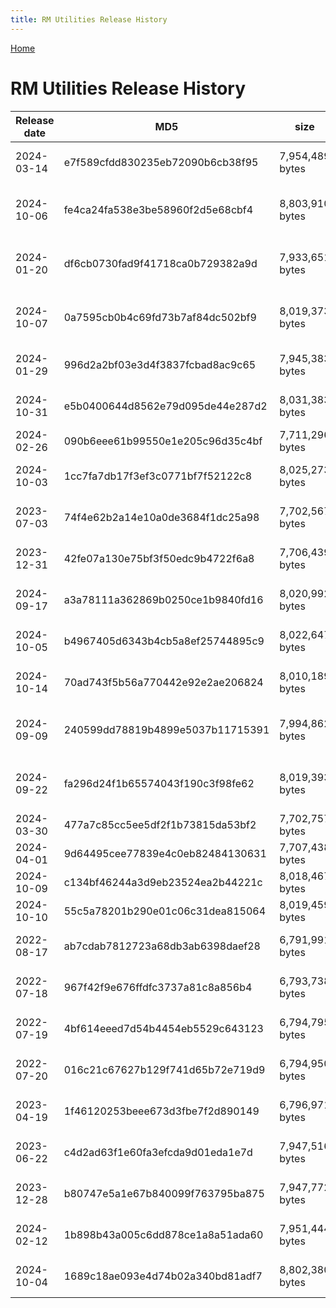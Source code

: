 ```yaml
---
title: RM Utilities Release History
---
```

[Home](https://richardotter.github.io)

# RM Utilities Release History

| Release date| MD5 | size|  file name | path |
|------------|-------------|-----------|---------|---------------|
| 2024-03-14 | e7f589cfdd830235eb72090b6cb38f95 | 7,954,489 bytes| ChangeSourceTemplate v1.0.0.zip| Releases\ChangeSourceTemplate\Release ChangeSourceTemplate v1.0.0\ChangeSourceTemplate v1.0.0.zip|
| 2024-10-06 | fe4ca24fa538e3be58960f2d5e68cbf4 | 8,803,910 bytes | ChangeSourceTemplate v1.1.0.zip | Releases\ChangeSourceTemplate\Release ChangeSourceTemplate v1.1.0 2024-10-06_152310\ChangeSourceTemplate v1.1.0.zip |
| 2024-01-20 | df6cb0730fad9f41718ca0b729382a9d | 7,933,651 bytes | ChangeSrcForCitation v1.0.0.0.zip | Releases\ChangeSrcForCitation\Release ChangeSrcForCitation v1.0.0.0\ChangeSrcForCitation v1.0.0.0.zip |
| 2024-10-07 | 0a7595cb0b4c69fd73b7af84dc502bf9 | 8,019,373 bytes | ChangeSrcForCitation v1.0.1.zip | Releases\ChangeSrcForCitation\Release ChangeSrcForCitation v1.0.1 2024-10-07_173222\ChangeSrcForCitation v1.0.1.zip |
| 2024-01-29 | 996d2a2bf03e3d4f3837fcbad8ac9c65 | 7,945,383 bytes | CitationSortOrder v1.0.0.0.zip | Releases\CitationSortOrder\Release CitationSortOrder v1.0.0.0\CitationSortOrder v1.0.0.0.zip | |
| 2024-10-31 | e5b0400644d8562e79d095de44e287d2 | 8,031,383 bytes | CitationSortOrder v1.0.1.zip | Releases\CitationSortOrder\Release CitationSortOrder v1.0.1 2024-10-31_105117\CitationSortOrder v1.0.1.zip | |
| 2024-02-26 | 090b6eee61b99550e1e205c96d35c4bf | 7,711,296 bytes | ConvertFact v1.0.0.zip | Releases\ConvertFact\Release ConvertFact v1.0.0\ConvertFact v1.0.0.zip |
| 2024-10-03 | 1cc7fa7db17f3ef3c0771bf7f52122c8 | 8,025,273 bytes | ConvertFact v1.1.0.zip | Releases\ConvertFact\Release ConvertFact v1.1.0 2024-10-03_165546\ConvertFact v1.1.0.zip |
| 2023-07-03 | 74f4e62b2a14e10a0de3684f1dc25a98 | 7,702,567 bytes | GroupFromSQL v1.0.0.0.zip | Releases\GroupFromSQL\Release GroupFromSQL v1.0.0.0\GroupFromSQL v1.0.0.0.zip |
| 2023-12-31 | 42fe07a130e75bf3f50edc9b4722f6a8 | 7,706,439 bytes | GroupFromSQL v1.1.0.0.zip | Releases\GroupFromSQL\Release GroupFromSQL v1.1.0.0\GroupFromSQL v1.1.0.0.zip |
| 2024-09-17 | a3a78111a362869b0250ce1b9840fd16 | 8,020,992 bytes | GroupFromSQL v1.2.0.zip | Releases\GroupFromSQL\Release GroupFromSQL v1.2.0 2024-09-17_190922\GroupFromSQL v1.2.0.zip |
| 2024-10-05 | b4967405d6343b4cb5a8ef25744895c9 | 8,022,647 bytes | GroupFromSQL v1.3.0.zip | Releases\GroupFromSQL\Release GroupFromSQL v1.3.0 2024-10-05_163936\GroupFromSQL v1.3.0.zip |
| 2024-10-14 | 70ad743f5b56a770442e92e2ae206824 | 8,010,189 bytes | GroupFromSQL v1.3.1.zip | Releases\GroupFromSQL\Release GroupFromSQL v1.3.1 2024-10-14_191321\GroupFromSQL v1.3.1.zip |
| 2024-09-09 | 240599dd78819b4899e5037b11715391 | 7,994,862 bytes | ListCitationsForPersonID v1.0.0.zip | Releases\ListCitationsForPersonID\Release ListCitationsForPersonID v1.0.0 2024-09-09_184516\ListCitationsForPersonID v1.0.0.zip |
| 2024-09-22 | fa296d24f1b65574043f190c3f98fe62 | 8,019,393 bytes | ListCitationsForPersonID v1.1.0.zip | Releases\ListCitationsForPersonID\Release ListCitationsForPersonID v1.1.0 2024-09-22_111859\ListCitationsForPersonID v1.1.0.zip |
| 2024-03-30 | 477a7c85cc5ee5df2f1b73815da53bf2 | 7,702,757 bytes | RunSQL v0.9.1.zip | Releases\RunSQL\Release RunSQL v0.9.1\RunSQL v0.9.1.zip |
| 2024-04-01 | 9d64495cee77839e4c0eb82484130631 | 7,707,438 bytes | RunSQL v1.0.0.zip | Releases\RunSQL\Release RunSQL v1.0.0 2024-04-01_143527\RunSQL v1.0.0.zip |
| 2024-10-09 | c134bf46244a3d9eb23524ea2b44221c | 8,018,467 bytes | RunSQL v1.1.0.zip | Releases\RunSQL\Release RunSQL v1.1.0 2024-10-09_131359\RunSQL v1.1.0.zip |
| 2024-10-10 | 55c5a78201b290e01c06c31dea815064 | 8,019,459 bytes | RunSQL v1.2.0.zip | Releases\RunSQL\Release RunSQL v1.2.0 2024-10-10_183831\RunSQL v1.2.0.zip |
| 2022-08-17 | ab7cdab7812723a68db3ab6398daef28 | 6,791,991 bytes | RM-TestExternalFiles v1.1.zip | Releases\TestExternalFiles\Release TestExternalFiles v1.1.0.0\RM-TestExternalFiles v1.1.zip |
| 2022-07-18 | 967f42f9e676ffdfc3737a81c8a856b4 | 6,793,738 bytes | TestExternalFiles v1.1.0.1.zip | Releases\TestExternalFiles\Release TestExternalFiles v1.1.0.1\TestExternalFiles v1.1.0.1.zip |
| 2022-07-19 | 4bf614eeed7d54b4454eb5529c643123 | 6,794,795 bytes | TestExternalFiles v1.2.0.0.zip | Releases\TestExternalFiles\Release TestExternalFiles v1.2.0.0\TestExternalFiles v1.2.0.0.zip |
| 2022-07-20 | 016c21c67627b129f741d65b72e719d9 | 6,794,950 bytes | TestExternalFiles v1.2.1.0.zip | Releases\TestExternalFiles\Release TestExternalFiles v1.2.1.0\TestExternalFiles v1.2.1.0.zip |
| 2023-04-19 | 1f46120253beee673d3fbe7f2d890149 | 6,796,971 bytes | TestExternalFiles v1.3.0.0.zip | Releases\TestExternalFiles\Release TestExternalFiles v1.3.0.0\TestExternalFiles v1.3.0.0.zip |
| 2023-06-22 | c4d2ad63f1e60fa3efcda9d01eda1e7d | 7,947,516 bytes | TestExternalFiles v1.4.0.0.zip | Releases\TestExternalFiles\Release TestExternalFiles v1.4.0.0\TestExternalFiles v1.4.0.0.zip |
| 2023-12-28 | b80747e5a1e67b840099f763795ba875 | 7,947,772 bytes | TestExternalFiles v1.5.0.0.zip | Releases\TestExternalFiles\Release TestExternalFiles v1.5.0.0\TestExternalFiles v1.5.0.0.zip |
| 2024-02-12 | 1b898b43a005c6dd878ce1a8a51ada60 | 7,951,444 bytes | TestExternalFiles v1.6.0.0.zip | Releases\TestExternalFiles\Release TestExternalFiles v1.6.0.0\TestExternalFiles v1.6.0.0.zip |
| 2024-10-04 | 1689c18ae093e4d74b02a340bd81adf7 | 8,802,380 bytes | TestExternalFiles v1.7.0.zip | Releases\TestExternalFiles\Release TestExternalFiles v1.7.0 2024-10-04_154404\TestExternalFiles v1.7.0.zip |

